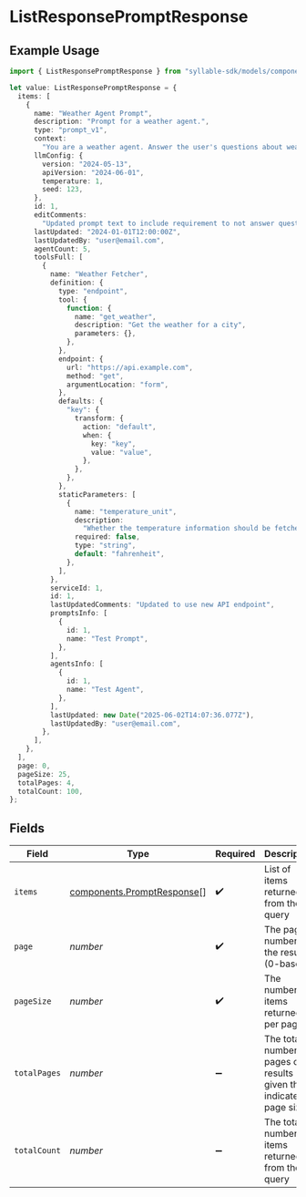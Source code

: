# ListResponsePromptResponse

## Example Usage

```typescript
import { ListResponsePromptResponse } from "syllable-sdk/models/components";

let value: ListResponsePromptResponse = {
  items: [
    {
      name: "Weather Agent Prompt",
      description: "Prompt for a weather agent.",
      type: "prompt_v1",
      context:
        "You are a weather agent. Answer the user's questions about weather and nothing else.",
      llmConfig: {
        version: "2024-05-13",
        apiVersion: "2024-06-01",
        temperature: 1,
        seed: 123,
      },
      id: 1,
      editComments:
        "Updated prompt text to include requirement to not answer questions that aren't about weather.",
      lastUpdated: "2024-01-01T12:00:00Z",
      lastUpdatedBy: "user@email.com",
      agentCount: 5,
      toolsFull: [
        {
          name: "Weather Fetcher",
          definition: {
            type: "endpoint",
            tool: {
              function: {
                name: "get_weather",
                description: "Get the weather for a city",
                parameters: {},
              },
            },
            endpoint: {
              url: "https://api.example.com",
              method: "get",
              argumentLocation: "form",
            },
            defaults: {
              "key": {
                transform: {
                  action: "default",
                  when: {
                    key: "key",
                    value: "value",
                  },
                },
              },
            },
            staticParameters: [
              {
                name: "temperature_unit",
                description:
                  "Whether the temperature information should be fetched in Celsius or Fahrenheit",
                required: false,
                type: "string",
                default: "fahrenheit",
              },
            ],
          },
          serviceId: 1,
          id: 1,
          lastUpdatedComments: "Updated to use new API endpoint",
          promptsInfo: [
            {
              id: 1,
              name: "Test Prompt",
            },
          ],
          agentsInfo: [
            {
              id: 1,
              name: "Test Agent",
            },
          ],
          lastUpdated: new Date("2025-06-02T14:07:36.077Z"),
          lastUpdatedBy: "user@email.com",
        },
      ],
    },
  ],
  page: 0,
  pageSize: 25,
  totalPages: 4,
  totalCount: 100,
};
```

## Fields

| Field                                                                    | Type                                                                     | Required                                                                 | Description                                                              | Example                                                                  |
| ------------------------------------------------------------------------ | ------------------------------------------------------------------------ | ------------------------------------------------------------------------ | ------------------------------------------------------------------------ | ------------------------------------------------------------------------ |
| `items`                                                                  | [components.PromptResponse](../../models/components/promptresponse.md)[] | :heavy_check_mark:                                                       | List of items returned from the query                                    |                                                                          |
| `page`                                                                   | *number*                                                                 | :heavy_check_mark:                                                       | The page number of the results (0-based)                                 | 0                                                                        |
| `pageSize`                                                               | *number*                                                                 | :heavy_check_mark:                                                       | The number of items returned per page                                    | 25                                                                       |
| `totalPages`                                                             | *number*                                                                 | :heavy_minus_sign:                                                       | The total number of pages of results given the indicated page size       | 4                                                                        |
| `totalCount`                                                             | *number*                                                                 | :heavy_minus_sign:                                                       | The total number of items returned from the query                        | 100                                                                      |